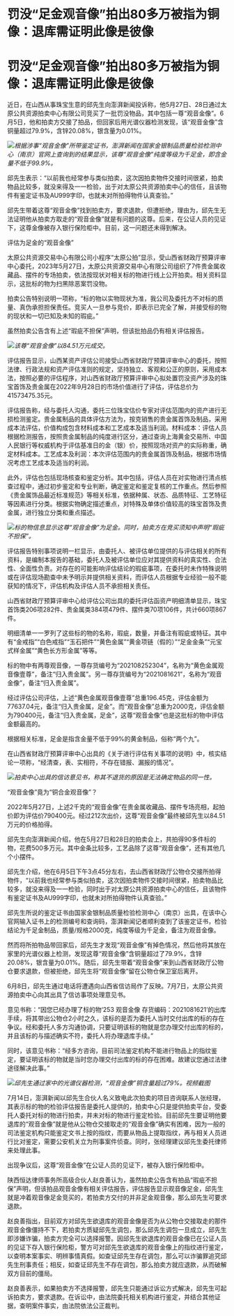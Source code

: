 # 罚没“足金观音像”拍出80多万被指为铜像：退库需证明此像是彼像

# 罚没“足金观音像”拍出80多万被指为铜像：退库需证明此像是彼像

近日，在山西从事珠宝生意的邱先生向澎湃新闻投诉称，他5月27日、28日通过太原公共资源拍卖中心有限公司竞买了一批罚没物品，其中包括一尊“观音金像”。6月5日，他和拍卖方交接了拍品，但回家后用光谱仪器检测发现，该“观音金像”含铜量超过79.9%，含锌20.08%，银含量为0.01%。

![](https://inews.gtimg.com/newsapp_bt/0/15814351879/1000)_根据涉事“观音金像”所带鉴定证书，澎湃新闻在国家金银制品质量检验检测中心（南京）官网上查询到的结果显示，该尊“观音金像”纯度等级为千足金，即含金量不低于99.9%。_

邱先生表示：“以前我也经常参与类似拍卖，这次因拍卖物件交接时间很紧，拍卖物品比较多，就没来得及一一检验，出于对太原公共资源拍卖中心的信任，且该物件有鉴定证书及AU999字印，也就未对所拍得物件认真查验。”

邱先生带着这尊“观音金像”找到拍卖方，要求退款，但遭拒绝，理由为，邱先生无法证明他从拍卖方取走的“观音金像”就是有问题的这尊。后来，在公证人员的见证下，这尊金像被存入银行保险柜中。目前，这一问题还未得到解决。

评估为足金的“观音金像”

太原公共资源交易中心有限公司小程序“太原公拍”显示，受山西省财政厅预算评审中心委托，2023年5月27日，太原公共资源交易中心有限公司组织了7件贵金属收藏品、摆件的专场拍卖，依法按现状对相关标的物进行线上公开拍卖。相关资料显示，这批标的物为扫黑除恶案罚没物。

拍卖公告特别说明一项称，“标的物以实物现状为准，我公司及委托方不对标的质量、真伪承担担保责任。竞买人一旦参与竞价，即表示已完全了解，并接受标的物的现状和一切已知及未知的瑕疵。”

虽然拍卖公告含有上述“瑕疵不担保”声明，但该批拍品仍有相关评估报告。

![](https://inews.gtimg.com/newsapp_bt/0/15814351881/1000)_该尊“观音金像”以84.51万元成交。_

评估报告显示，山西某资产评估公司接受山西省财政厅预算评审中心的委托，按照法律、行政法规和资产评估准则的规定，坚持独立、客观和公正的原则，采用成本法，按照必要的评估程序，对山西省财政厅预算评审中心拟处置罚没资产涉及的珠宝首饰及贵金属在2022年9月28日的市场价值进行了评估，评估总价为41573475.35元。

评估报告称，经与委托人沟通，委托三位珠宝估价专家对评估范围内的资产进行无损检测鉴定。贵金属制品的具体评估方法为，按克销售的贵金属首饰及制品，采用成本法评估，价值构成包含材料成本和工艺成本及适当利润。材料成本：评估人员根据检测报告，按照贵金属制品的纯度进行区分，通过查询上海黄金交易所、中国人民银行等权威机构于评估基准日的金（银）价，按照现场对资产的实际称重，确定材料成本。工艺成本及利润：本次评估范围内的贵金属首饰及制品，根据市场情况考虑工艺成本及适当的利润。

此外，评估也包括现场核查和鉴定分析。其中包括，评估人员在对实物进行清点核查过程中，通过初步鉴定和专业判断，确定鉴定和鉴定复核的工作重点。然后参照《贵金属饰品最近标准规范》等相关标准，依据种属、状态、品质特征、工艺特征等因素进行分类。根据实物确定描述重点，对特殊及单体价值较高的珠宝首饰及贵金属，进行独立分类和重点描述。

![](https://inews.gtimg.com/newsapp_bt/0/15814351883/1000)_标的物信息显示这尊“观音金像”为足金。同时，拍卖方在竞买须知中声明“瑕疵不担保”。_

评估报告特别事项说明一栏显示，由委托人、被评估单位提供的与评估相关的所有资料，是编制本报告的基础，委托人及被评估单位应对其提供资料的真实性、合法性、全面性负责。对存在的可能影响评估结论的瑕疵事项，在委托时未作特殊说明或在评估现场勘查中未予明示并提供相关资料，而评估人员根据专业经验一般不能获知的情况下，评估机构及评估人员不承担相关责任。

山西省财政厅预算评审中心给评估公司出具的委托评估函资产明细清单显示，珠宝首饰类206项282件、贵金属类384项479件、摆件类70项106件，共计660项867件。

明细清单一一罗列了这些标的物的名称，瑕疵，数量，并备注有瑕疵或特征。其中有“金戒指”“白色戒指”“玉石把件”“黄色金属”“黄金项链（假的）”“足金金条”“元宝式样金属”“黄色长方形金属”等等。

标的物中有两尊观音像，一尊存货编号为“202108252304”，名称为“黄色金属观音像壹尊”，备注“归入贵金属”。另一尊存货编号为“2021081621”，名称为“观音金像”，备注“归入贵金属”。

经过评估公司评估，上述“黄色金属观音像壹尊”总重196.45克，评估金额为77637.04元，备注“归入贵金属，足金”。而“观音金像”总重为2000克，评估金额为790400元，备注“归入贵金属，足金”，这尊“观音金像”也是这批标的物中评估金额最高的。

根据相关标准，足金是指含金量不低于99%的黄金制品，俗称“两个九”。

在山西省财政厅预算评审中心出具的《关于进行评估有关事项的说明》中，核实结论一项称，“经清查，表、实相符，不存在错报、漏报的情况”。

![](https://inews.gtimg.com/newsapp_bt/0/15814351886/1000)_拍卖中心出具的信访意见书，称其不退货的原因是无法确定物品的同一性。_

“观音金像”竟为“铜合金观音像”？

2022年5月27日，上述2千克的“观音金像”在贵金属收藏品、摆件专场亮相，起拍价即为评估价790400元。经过212次出价，这尊“观音金像”最终被邱先生以84.51万元的价格拍得。

邱先生向澎湃新闻介绍，他在5月27日和28日的拍卖会上，共拍得90多件标的物，花费500多万元。其中金条比较多，工艺品除了这尊“观音金像”，还有其他几个小摆件。

邱先生介绍，他在6月5日下午3点45分左右，去山西省财政厅公物仓交接所拍得物件，“以前我也经常参与类似拍卖，这次因拍卖物件交接时间很紧，拍卖物品比较多，就没来得及一一检验，同时出于对太原公共资源拍卖中心的信任，且该物件有鉴定证书及AU999字印，也就未对所拍得物件认真查验。”

邱先生所说的鉴定证书由国家金银制品质量检验检测中心（南京）出具，在该中心官网输入证书上的检测编号和查询码，澎湃新闻记者顺利查到了该鉴定证书，检验结论为千足金制品，质量/规格2000克，纯度等级为千足金，备注为观音金像。

然而将所拍物品带回家后，邱先生才发现“观音金像”有掉色情况，然后他将其放在家里的光谱仪器上检测，发现这尊“观音金像”含铜量超过了79.9%，含锌20.08%，银含量为0.01%。随后，邱先生带着“观音金像”来到山西省财政厅公物仓要求退款，但被拒绝，邱先生将“观音金像”留在公物仓保卫室后离开。

6月8日，邱先生通过电话将遭遇向山西省信访局作了反映。7月7日，太原公共资源拍卖中心向其出具了信访事项处理意见书。

意见书称：“因您已经办理了标的物‘253 观音金像
存货编码：2021081621’的出库手续，将其带出公物仓2小时之久，该标的是否为委托人当时交付出库的标的存在争议。经和委托人多方沟通协调，只要证明该标的物就是您办理交付出库的标的，并且该标的与描述确实不符，委托人将办理退库手续。”

同时，该意见书称：“经多方咨询，目前司法鉴定机构不能进行物品上的指纹鉴定，要证明该标的物就是当时您办理交付出库的标的存在困难。故建议您通过法律途径解决此事。”

![](https://inews.gtimg.com/newsapp_bt/0/15814351887/1000)_邱先生通过家中的光谱仪器检测，“观音金像”铜含量超过79%。视频截图_

7月14日，澎湃新闻以邱先生合伙人名义致电此次拍卖的项目咨询联系人张经理，其表示标的物的检验评估报告是委托人提供的，拍卖中心只是提供拍卖平台，受委托人委托对标的物进行拍卖，并未对标的物进行鉴定检验。目前邱先生要证明他要退库的“观音金像”就是他从公物仓交接取走的“观音金像”确实有困难，因为一般的司法鉴定机构只能鉴定文书上按的指纹，而要从物品上提取指纹，再与相关人员进行比对鉴定，需要公安机关立为刑事案件侦查。同时，张经理建议邱先生委托律师来处理此事。

出现争议后，这尊“观音金像”在公证人员的见证下，被存入银行保险柜中。

陕西恒达律师事务所高级合伙人赵良善认为，虽然拍卖公告含有拍品“瑕疵不担保”声明，但该拍品观音金像有相关评估报告，评估报告显示观音像足金，邱先生就是冲着观音像足金竞买的，若拍卖方交付的并非足金观音像，那么邱先生可要求退款。

赵良善指出，目前双方对邱先生欲退库的观音金像是否为从公物仓交接取走的那件观音金像僵持不下，若拍卖方质疑邱先生调包，那么邱先生调包一旦成立，邱先生即涉嫌诈骗，拍卖方完全可以选择报警。因邱先生欲退库的观音金像已在公证人员的见证下存入银行保险柜，警方可对邱先生欲退库的观音金像上的指纹进行鉴定，以查明本案事实、明辨事情真假。如查证邱先生存在调包，那么可以诈骗罪追究邱先生刑事责任；相反，如查证邱先生不存在调包，那么拍卖方就应退款，从而破解双方目前的僵局。

赵良善表示，如果拍卖方不选择报警，邱先生只能通过诉讼方式解决，邱先生可起诉拍卖方，要求退款。在诉讼中，由法院委托相关机构进行鉴定，并结合其他证据，查明案件事实，由法院依法公正裁判。

